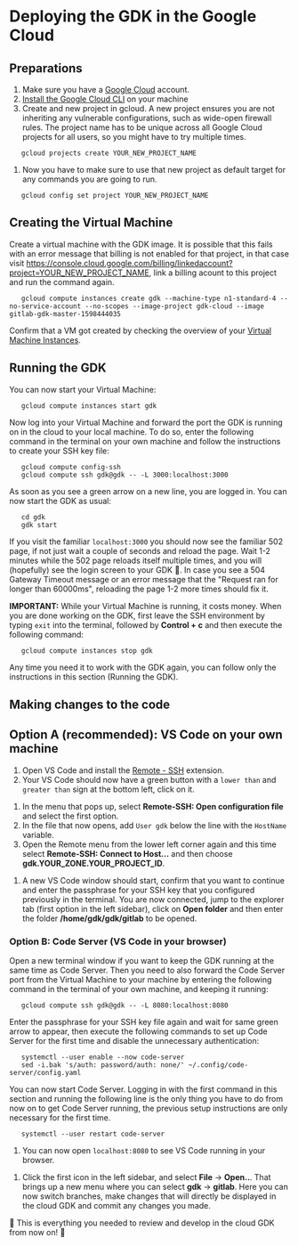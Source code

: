 # Deploying the GDK in the Google Cloud

## Preparations

1. Make sure you have a [Google Cloud](console.cloud.google.com/) account.
1. [Install the Google Cloud CLI](https://cloud.google.com/sdk/docs/quickstart-macos) on your machine
1. Create and new project in gcloud. A new project ensures you are not inheriting any vulnerable configurations, such as wide-open firewall rules. The project name has to be unique across all Google Cloud projects for all users, so you might have to try multiple times.

```shell
   gcloud projects create YOUR_NEW_PROJECT_NAME
```

1. Now you have to make sure to use that new project as default target for any commands you are going to run.

```shell
   gcloud config set project YOUR_NEW_PROJECT_NAME
```

## Creating the Virtual Machine

Create a virtual machine with the GDK image. It is possible that this fails with an error message that billing is not enabled for that project, in that case visit https://console.cloud.google.com/billing/linkedaccount?project=YOUR_NEW_PROJECT_NAME, link a billing acount to this project and run the command again.

```shell
   gcloud compute instances create gdk --machine-type n1-standard-4 --no-service-account --no-scopes --image-project gdk-cloud --image gitlab-gdk-master-1598444035
```

Confirm that a VM got created by checking the overview of your [Virtual Machine Instances](https://console.cloud.google.com/compute/instances).

## Running the GDK

You can now start your Virtual Machine:

```shell
   gcloud compute instances start gdk
```

Now log into your Virtual Machine and forward the port the GDK is running on in the cloud to your local machine. To do so, enter the following command in the terminal on your own machine and follow the instructions to create your SSH key file:

<!-- markdownlint-disable MD044 -->
```shell
   gcloud compute config-ssh
   gcloud compute ssh gdk@gdk -- -L 3000:localhost:3000
```
<!-- markdownlint-enable MD044 -->

As soon as you see a green arrow on a new line, you are logged in. You can now start the GDK as usual:

```shell
   cd gdk
   gdk start
```

If you visit the familiar `localhost:3000` you should now see the familiar 502 page, if not just wait a couple of seconds and reload the page. Wait 1-2 minutes while the 502 page reloads itself multiple times, and you will (hopefully) see the login screen to your GDK 🎉. In case you see a 504 Gateway Timeout message or an error message that the "Request ran for longer than 60000ms", reloading the page 1-2 more times should fix it.

**IMPORTANT:** While your Virtual Machine is running, it costs money. When you are done working on the GDK, first leave the SSH environment by typing `exit` into the terminal, followed by **Control + c** and then execute the following command:

```shell
   gcloud compute instances stop gdk
```

Any time you need it to work with the GDK again, you can follow only the instructions in this section (Running the GDK).

## Making changes to the code 

## Option A (recommended): VS Code on your own machine

1. Open VS Code and install the [Remote - SSH](https://marketplace.visualstudio.com/items?itemName=ms-vscode-remote.remote-ssh) extension. 
1. Your VS Code should now have a green button with a `lower than` and `greater than` sign at the bottom left, click on it.
<!-- markdownlint-disable MD044 -->
<!-- vale off -->
1. In the menu that pops up, select **Remote-SSH: Open configuration file** and select the first option.
1. In the file that now opens, add `User gdk` below the line with the `HostName` variable.
1. Open the Remote menu from the lower left corner again and this time select **Remote-SSH: Connect to Host...** and then choose **gdk.YOUR_ZONE.YOUR_PROJECT_ID**.
<!-- vale on -->
1. A new VS Code window should start, confirm that you want to continue and enter the passphrase for your SSH key that you configured previously in the terminal. You are now connected, jump to the explorer tab (first option in the left sidebar), click on **Open folder** and then enter the folder **/home/gdk/gdk/gitlab** to be opened.
<!-- markdownlint-enable MD044 -->

### Option B: Code Server (VS Code in your browser)

Open a new terminal window if you want to keep the GDK running at the same time as Code Server. Then you need to also forward the Code Server port from the Virtual Machine to your machine by entering the following command in the terminal of your own machine, and keeping it running:

```shell
   gcloud compute ssh gdk@gdk -- -L 8080:localhost:8080
```

Enter the passphrase for your SSH key file again and wait for same green arrow to appear, then execute the following commands to set up Code Server for the first time and disable the unnecessary authentication:

```shell
   systemctl --user enable --now code-server
   sed -i.bak 's/auth: password/auth: none/' ~/.config/code-server/config.yaml
```

You can now start Code Server. Logging in with the first command in this section and running the following line is the only thing you have to do from now on to get Code Server running, the previous setup instructions are only necessary for the first time.

```shell
   systemctl --user restart code-server
```

1. You can now open `localhost:8080` to see VS Code running in your browser.
<!-- markdownlint-disable MD044 -->
1. Click the first icon in the left sidebar, and select **File** -> **Open..**. That brings up a new menu where you can select **gdk** -> **gitlab**. Here you can now switch branches, make changes that will directly be displayed in the cloud GDK and commit any changes you made.
<!-- markdownlint-enable MD044 -->

🎉 This is everything you needed to review and develop in the cloud GDK from now on! 🦊
